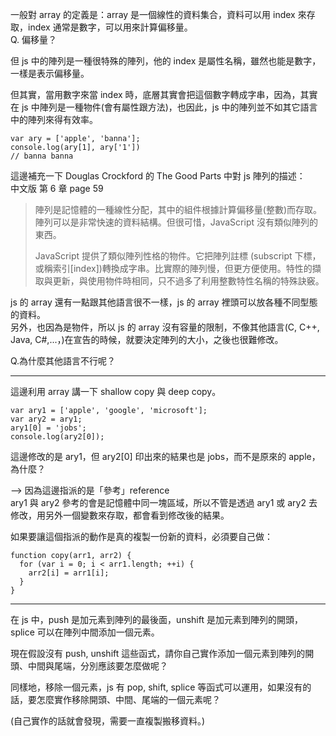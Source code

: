 
一般對 array 的定義是：array 是一個線性的資料集合，資料可以用 index 來存取，index 通常是數字，可以用來計算偏移量。   
Q. 偏移量？   
   
但 js 中的陣列是一種很特殊的陣列，他的 index 是屬性名稱，雖然也能是數字，一樣是表示偏移量。   
   
但其實，當用數字來當 index 時，底層其實會把這個數字轉成字串，因為，其實在 js 中陣列是一種物件(會有屬性跟方法)，也因此，js 中的陣列並不如其它語言中的陣列來得有效率。   

```
var ary = ['apple', 'banna'];
console.log(ary[1], ary['1'])
// banna banna
```

這邊補充一下 Douglas Crockford 的 The Good Parts 中對 js 陣列的描述：   
中文版 第 6 章 page 59

>陣列是記憶體的一種線性分配，其中的組件根據計算偏移量(整數)而存取。陣列可以是非常快速的資料結構。但很可惜，JavaScript 沒有類似陣列的東西。   
>      
>JavaScript 提供了類似陣列性格的物件。它把陣列註標 (subscript 下標，或稱索引[index])轉換成字串。比實際的陣列慢，但更方便使用。特性的擷取與更新，與使用物件時相同，只不過多了利用整數特性名稱的特殊訣竅。


js 的 array 還有一點跟其他語言很不一樣，js 的 array 裡頭可以放各種不同型態的資料。   
另外，也因為是物件，所以 js 的 array 沒有容量的限制，不像其他語言(C, C++, Java, C#,...，)在宣告的時候，就要決定陣列的大小，之後也很難修改。   
   
Q.為什麼其他語言不行呢？   
   
<hr>

這邊利用 array 講一下 shallow copy 與 deep copy。   
```
var ary1 = ['apple', 'google', 'microsoft'];
var ary2 = ary1;
ary1[0] = 'jobs';
console.log(ary2[0]);
```
這邊修改的是 ary1，但 ary2[0] 印出來的結果也是 jobs，而不是原來的 apple，為什麼？   
   
--> 因為這邊指派的是「參考」reference   
ary1 與 ary2 參考的會是記憶體中同一塊區域，所以不管是透過 ary1 或 ary2 去修改，用另外一個變數來存取，都會看到修改後的結果。   
   
如果要讓這個指派的動作是真的複製一份新的資料，必須要自己做：
```
function copy(arr1, arr2) {
  for (var i = 0; i < arr1.length; ++i) {
    arr2[i] = arr1[i];
  }
}
```

<hr>
在 js 中，push 是加元素到陣列的最後面，unshift 是加元素到陣列的開頭，splice 可以在陣列中間添加一個元素。   
   
現在假設沒有 push, unshift 這些函式，請你自己實作添加一個元素到陣列的開頭、中間與尾端，分別應該要怎麼做呢？   

同樣地，移除一個元素，js 有 pop, shift, splice 等函式可以運用，如果沒有的話，要怎麼實作移除開頭、中間、尾端的一個元素呢？   
   

(自己實作的話就會發現，需要一直複製搬移資料。)

